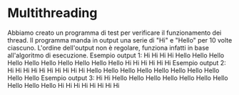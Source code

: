 # Multithreading

Abbiamo creato un programma di test per verificare il funzionamento dei thread. Il programma manda in output una serie di "Hi" e "Hello" per 10 volte ciascuno. L'ordine dell'output non è regolare, funziona infatti in base all'algoritmo di esecuzione.
Esempio output 1: Hi Hi Hi Hi Hello Hello Hello Hello Hello Hello Hello Hello Hello Hello Hi Hi Hi Hi Hi Hi
Esempio output 2: Hi Hi Hi Hi Hi Hi Hi Hi Hi Hi Hello Hello Hello Hello Hello Hello Hello Hello Hello Hello
Esempio output 3: Hi Hi Hello Hello Hello Hello Hello Hello Hello Hello Hello Hello Hi Hi Hi Hi Hi Hi Hi Hi
